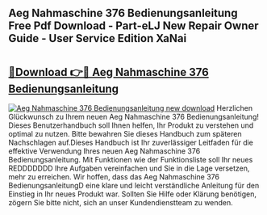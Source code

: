 ## Aeg Nahmaschine 376 Bedienungsanleitung Free Pdf Download - Part-eLJ New Repair Owner Guide - User Service Edition XaNai

# <h2><a href="http://df5g90h.blite.top/?on=Aeg+Nahmaschine+376+Bedienungsanleitung">🔗Download 👉🔴 Aeg Nahmaschine 376 Bedienungsanleitung</a></h2>

[![Aeg Nahmaschine 376 Bedienungsanleitung new download](https://i.imgur.com/lujVjoI.png)](http://df5g90h.blite.top/?on=Aeg+Nahmaschine+376+Bedienungsanleitung)
Herzlichen Glückwunsch zu Ihrem neuen Aeg Nahmaschine 376 Bedienungsanleitung! Dieses Benutzerhandbuch soll Ihnen helfen, Ihr Produkt zu verstehen und optimal zu nutzen. Bitte bewahren Sie dieses Handbuch zum späteren Nachschlagen auf.Dieses Handbuch ist Ihr zuverlässiger Leitfaden für die effektive Verwendung Ihres neuen Aeg Nahmaschine 376 Bedienungsanleitung. Mit Funktionen wie der Funktionsliste soll Ihr neues REDDDDDDD Ihre Aufgaben vereinfachen und Sie in die Lage versetzen, mehr zu erreichen. Wir hoffen, dass das Aeg Nahmaschine 376 BedienungsanleitungD eine klare und leicht verständliche Anleitung für den Einstieg in Ihr neues Produkt war. Sollten Sie Hilfe oder Klärung benötigen, zögern Sie bitte nicht, sich an unser Kundendienstteam zu wenden.
